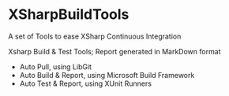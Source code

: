 # XSharpBuildTools
A set of Tools to ease XSharp Continuous Integration

Xsharp Build &amp; Test Tools; Report generated in MarkDown format
- Auto Pull, using LibGit
- Auto Build & Report, using Microsoft Build Framework
- Auto Test & Report, using XUnit Runners
